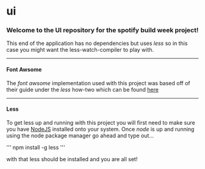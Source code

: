 # ui
### Welcome to the UI repository for the spotify build week project!

This end of the application has no dependencies but uses *less* so in this case you might want the less-watch-compiler to play with. 

---

#### Font Awsome

The *font awsome* implementation used with this project was based off of their guide under the *less* how-two which can be found [here](https://fontawesome.com/how-to-use/on-the-web/using-with/less)

---

#### Less

To get less up and running with this project you will first need to make sure you have [NodeJS](https://nodejs.org/en/) installed onto your system. Once *node* is up and running using the node package manager go ahead and type out...

'''
npm install -g less
'''

with that less should be installed and you are all set!

